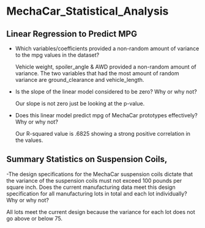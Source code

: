 # MechaCar_Statistical_Analysis

## Linear Regression to Predict MPG
- Which variables/coefficients provided a non-random amount of variance to the mpg values in the dataset?

  Vehicle weight, spoiler_angle & AWD provided a non-random amount of variance. The two variables that had the most amount of random variance are ground_clearance     and vehicle_length.

- Is the slope of the linear model considered to be zero? Why or why not?

  Our slope is not zero just be looking at the p-value.

- Does this linear model predict mpg of MechaCar prototypes effectively? Why or why not?

  Our R-squared value is .6825 showing a strong positive correlation in the values.
  
## Summary Statistics on Suspension Coils,
-The design specifications for the MechaCar suspension coils dictate that the variance of the suspension coils must not exceed 100 pounds per square inch. Does the current manufacturing data meet this design specification for all manufacturing lots in total and each lot individually? Why or why not?

  All lots meet the current design because the variance for each lot does not go above or below 75.


